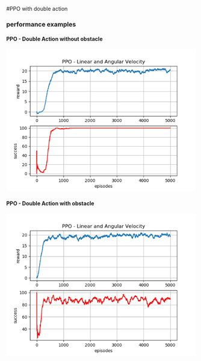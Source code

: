 #PPO with double action

### performance examples
#### PPO - Double Action without obstacle
![image](https://github.com/MatteoBrentegani/PPO/blob/master/PPO_DoubleAction/result/loss_function.png)


#### PPO - Double Action with obstacle
![image](https://github.com/MatteoBrentegani/PPO/blob/master/PPO_DoubleAction/result/loss_function_withObstable.png)
